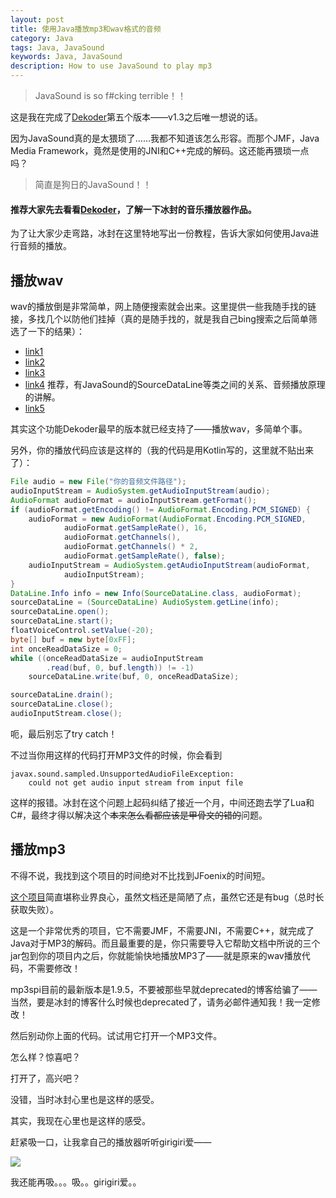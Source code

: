 ```yaml
---
layout: post
title: 使用Java播放mp3和wav格式的音频
category: Java
tags: Java, JavaSound
keywords: Java, JavaSound
description: How to use JavaSound to play mp3
---
```


> JavaSound is so f#cking terrible！！

这是我在完成了[Dekoder](https://github.com/ice1000/Dekoder)第五个版本——v1.3之后唯一想说的话。

因为JavaSound真的是太猥琐了……我都不知道该怎么形容。而那个JMF，Java Media Framework，竟然是使用的JNI和C++完成的解码。这还能再猥琐一点吗？

> 简直是狗日的JavaSound！！

#### 推荐大家先去看看[Dekoder](https://github.com/ice1000/Dekoder)，了解一下冰封的音乐播放器作品。

为了让大家少走弯路，冰封在这里特地写出一份教程，告诉大家如何使用Java进行音频的播放。

## 播放wav

wav的播放倒是非常简单，网上随便搜索就会出来。这里提供一些我随手找的链接，多找几个以防他们挂掉（真的是随手找的，就是我自己bing搜索之后简单筛选了一下的结果）：

- [link1](http://www.anyexample.com/programming/java/java_play_wav_sound_file.xml)
- [link2](http://blog.163.com/penghaimin138@126/blog/static/1336243962009103010149510)
- [link3](http://blog.csdn.net/zi_jun/article/details/7971846)
- [link4](http://tech.163.com/tm/030531/030531_95896.html) 推荐，有JavaSound的SourceDataLine等类之间的关系、音频播放原理的讲解。
- [link5](http://blog.csdn.net/jgd28/article/details/4566672)

其实这个功能Dekoder最早的版本就已经支持了——播放wav，多简单个事。

另外，你的播放代码应该是这样的（我的代码是用Kotlin写的，这里就不贴出来了）：

```java
File audio = new File("你的音频文件路径");
audioInputStream = AudioSystem.getAudioInputStream(audio);
AudioFormat audioFormat = audioInputStream.getFormat();
if (audioFormat.getEncoding() != AudioFormat.Encoding.PCM_SIGNED) {
	audioFormat = new AudioFormat(AudioFormat.Encoding.PCM_SIGNED,
			audioFormat.getSampleRate(), 16,
			audioFormat.getChannels(),
			audioFormat.getChannels() * 2,
			audioFormat.getSampleRate(), false);
	audioInputStream = AudioSystem.getAudioInputStream(audioFormat,
			audioInputStream);
}
DataLine.Info info = new Info(SourceDataLine.class, audioFormat);
sourceDataLine = (SourceDataLine) AudioSystem.getLine(info);
sourceDataLine.open();
sourceDataLine.start();
floatVoiceControl.setValue(-20);
byte[] buf = new byte[0xFF];
int onceReadDataSize = 0;
while ((onceReadDataSize = audioInputStream
		.read(buf, 0, buf.length)) != -1)
	sourceDataLine.write(buf, 0, onceReadDataSize);

sourceDataLine.drain();
sourceDataLine.close();
audioInputStream.close();
```

呃，最后别忘了try catch！

不过当你用这样的代码打开MP3文件的时候，你会看到 

```
javax.sound.sampled.UnsupportedAudioFileException: 
	could not get audio input stream from input file
```

这样的报错。冰封在这个问题上起码纠结了接近一个月，中间还跑去学了Lua和C#，最终才得以解决这个~~本来怎么看都应该是甲骨文的错的~~问题。

## 播放mp3

不得不说，我找到这个项目的时间绝对不比找到JFoenix的时间短。

[这个项目](http://www.javazoom.net/mp3spi/sources.html)简直堪称业界良心，虽然文档还是简陋了点，虽然它还是有bug（总时长获取失败）。

这是一个非常优秀的项目，它不需要JMF，不需要JNI，不需要C++，就完成了Java对于MP3的解码。而且最重要的是，你只需要导入它帮助文档中所说的三个jar包到你的项目内之后，你就能愉快地播放MP3了——就是原来的wav播放代码，不需要修改！

mp3spi目前的最新版本是1.9.5，不要被那些早就deprecated的博客给骗了——当然，要是冰封的博客什么时候也deprecated了，请务必邮件通知我！我一定修改！

然后别动你上面的代码。试试用它打开一个MP3文件。

怎么样？惊喜吧？

打开了，高兴吧？

没错，当时冰封心里也是这样的感受。

其实，我现在心里也是这样的感受。

赶紧吸一口，让我拿自己的播放器听听girigiri爱——

<p><img src="https://coding.net/u/ice1000/p/Images/git/raw/master/blog-img/old/java/javasound/1.png" align="center"></p>

我还能再吸。。。吸。。girigiri爱。。
